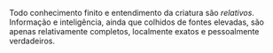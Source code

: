 Todo conhecimento finito e entendimento da criatura são *relativos*. Informação e inteligência, ainda que colhidos de fontes elevadas, são apenas relativamente completos, localmente exatos e pessoalmente verdadeiros.